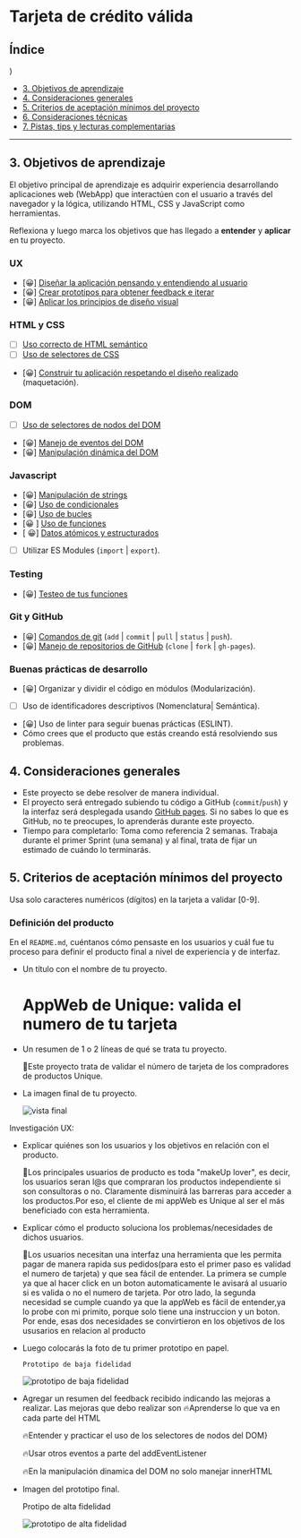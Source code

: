 # Tarjeta de crédito válida

## Índice

)
* [3. Objetivos de aprendizaje](#3-objetivos-de-aprendizaje)
* [4. Consideraciones generales](#4-consideraciones-generales)
* [5. Criterios de aceptación mínimos del proyecto](#5-criterios-de-aceptación-mínimos-del-proyecto)
* [6. Consideraciones técnicas](#6-consideraciones-técnicas)
* [7. Pistas, tips y lecturas complementarias](#7-pistas-tips-y-lecturas-complementarias)

***


## 3. Objetivos de aprendizaje

El objetivo principal de aprendizaje es adquirir experiencia desarrollando
aplicaciones web (WebApp) que interactúen con el usuario a través del navegador
y la lógica, utilizando HTML, CSS y JavaScript como herramientas.

Reflexiona y luego marca los objetivos que has llegado a **entender** y
**aplicar** en tu proyecto.

### UX

* [😀] [Diseñar la aplicación pensando y entendiendo al usuario](https://lms.laboratoria.la/cohorts/lim-2020-01-bc-core-lim012/courses/intro-ux/01-el-proceso-de-diseno/00-el-proceso-de-diseno)
* [😀] [Crear prototipos para obtener feedback e iterar](https://lms.laboratoria.la/cohorts/lim-2020-01-bc-core-lim012/courses/product-design/00-sketching/00-sketching)
* [😀] [Aplicar los principios de diseño visual](https://lms.laboratoria.la/cohorts/lim-2020-01-bc-core-lim012/courses/product-design/01-visual-design/01-visual-design-basics)

### HTML y CSS

* [ ] [Uso correcto de HTML semántico](https://developer.mozilla.org/en-US/docs/Glossary/Semantics#Semantics_in_HTML)
* [ ] [Uso de selectores de CSS](https://developer.mozilla.org/es/docs/Web/CSS/Selectores_CSS)
* [😀] [Construir tu aplicación respetando el diseño realizado](https://lms.laboratoria.la/cohorts/lim-2020-01-bc-core-lim012/courses/css/01-css/02-boxmodel-and-display) (maquetación).

### DOM

* [ ] [Uso de selectores de nodos del DOM](https://lms.laboratoria.la/cohorts/lim-2020-01-bc-core-lim012/courses/browser/02-dom/03-1-dom-methods-selection)
* [😀] [Manejo de eventos del DOM](https://lms.laboratoria.la/cohorts/lim-2020-01-bc-core-lim012/courses/browser/02-dom/04-events)
* [😀] [Manipulación dinámica del DOM](https://developer.mozilla.org/es/docs/Referencia_DOM_de_Gecko/Introducci%C3%B3n)

### Javascript

* [😀] [Manipulación de strings](https://lms.laboratoria.la/cohorts/lim-2020-01-bc-core-lim012/courses/javascript/06-strings/01-strings)
* [😀] [Uso de condicionales](https://lms.laboratoria.la/cohorts/lim-2020-01-bc-core-lim012/courses/javascript/02-flow-control/01-conditionals-and-loops)
* [😀] [Uso de bucles](https://lms.laboratoria.la/cohorts/lim-2020-01-bc-core-lim012/courses/javascript/02-flow-control/02-loops)
* [😀 ] [Uso de funciones](https://lms.laboratoria.la/cohorts/lim-2019-09-bc-core-lim011/courses/javascript/02-flow-control/03-functions)
* [ 😀] [Datos atómicos y estructurados](https://www.todojs.com/tipos-datos-javascript-es6/)
* [ ] Utilizar ES Modules (`import` | `export`).

### Testing

* [😀] [Testeo de tus funciones](https://jestjs.io/docs/es-ES/getting-started)

### Git y GitHub

* [😀] [Comandos de git](https://lms.laboratoria.la/cohorts/lim-2019-09-bc-core-lim011/courses/scm/01-git/04-commands)
  (`add` | `commit` | `pull` | `status` | `push`).
* [😀] [Manejo de repositorios de GitHub](https://lms.laboratoria.la/cohorts/lim-2019-09-bc-core-lim011/courses/scm/02-github/01-github)  (`clone` | `fork` | `gh-pages`).

### Buenas prácticas de desarrollo

* [😀] Organizar y dividir el código en módulos (Modularización).
* [ ] Uso de identificadores descriptivos (Nomenclatura| Semántica).
* [😀] Uso de linter para seguir buenas prácticas (ESLINT).
* Cómo crees que el producto que estás creando está resolviendo sus problemas.


## 4. Consideraciones generales

* Este proyecto se debe resolver de manera individual.
* El proyecto será entregado subiendo tu código a GitHub (`commit`/`push`) y la
  interfaz será desplegada usando [GitHub pages](https://pages.github.com). Si
  no sabes lo que es GitHub, no te preocupes, lo aprenderás durante este proyecto.
* Tiempo para completarlo: Toma como referencia 2 semanas. Trabaja durante el
  primer Sprint (una semana) y al final, trata de fijar un estimado de cuándo lo
  terminarás.

## 5. Criterios de aceptación mínimos del proyecto

Usa solo caracteres numéricos (dígitos) en la tarjeta a validar [0-9].

### Definición del producto

En el `README.md`, cuéntanos cómo pensaste en los usuarios y cuál fue tu proceso
para definir el producto final a nivel de experiencia y de interfaz.

* Un título con el nombre de tu proyecto.
  
  # AppWeb de Unique: valida el numero de tu tarjeta

* Un resumen de 1 o 2 líneas de qué se trata tu proyecto.
  
  🚀Este proyecto  trata de validar el número de tarjeta  de los compradores de   productos Unique.

* La imagen final de tu proyecto.

    ![vista final](https://lh3.googleusercontent.com/YdHfkzPB5XbMIF2K5MnZxQr8_N5cnon-of2sLNoxATURPNKCnJcFfMKntl-xEvrfMzpWrg=s163)

Investigación UX:
* Explicar quiénes son los usuarios y los objetivos en relación con el producto.
  
  🚀Los principales usuarios de producto es toda "makeUp lover", es decir, los usuarios seran l@s que compraran los productos independiente si  son consultoras o no. Claramente disminuirá las barreras para acceder a los productos.Por eso, el cliente de mi appWeb es Unique al ser el más beneficiado con esta herramienta.

* Explicar cómo el producto soluciona los problemas/necesidades de dichos usuarios.

  🚀Los usuarios necesitan una interfaz una herramienta que les permita pagar  de manera rapida sus pedidos(para esto el primer paso es validad el numero de tarjeta) y que sea fácil de entender. La primera se cumple ya que al hacer click en un boton automaticamente le avisará al usuario si es valida o no el numero de tarjeta. Por otro lado, la segunda necesidad se cumple  cuando ya que la appWeb es fácil de entender,ya lo probe con mi primito, porque solo tiene una instruccion y un boton. Por ende, esas dos necesidades se convirtieron en los objetivos  de los ususarios en relacion al producto
 

* Luego colocarás la foto de tu primer prototipo en papel.

      Prototipo de baja fidelidad
      
    ![prototipo de baja fidelidad](https://lh3.googleusercontent.com/DDgoy-WSGMeFnsS8Zo7yvQshe-pE10Hqv3pV_GL-V58fG4M42amGcjju-iUfL0Uzl5U9i9U=s116)

    
* Agregar un resumen del feedback recibido indicando las mejoras a realizar.
  Las mejoras que debo realizar son
  🔥Aprenderse lo que va en cada parte del HTML

  🔥Entender y practicar el uso de los selectores de nodos del DOM}

  🔥Usar otros eventos a parte del addEventListener
  
  🔥En la manipulación dinamica del DOM no solo manejar innerHTML


* Imagen del prototipo final.

  Protipo de alta fidelidad 

    ![prototipo de alta fidelidad](https://lh3.googleusercontent.com/QaDYTGNryBqQFGtGexQZzJC-sI5xGDTJgxUhtgVQ_4TzJp8qFHSZjmDFdl1i5Z8N_WdlEw=s141)







  

  

 

